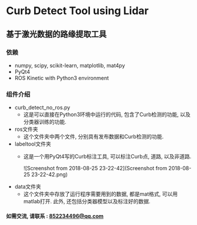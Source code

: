 # Curb Detect Tool using Lidar

## 基于激光数据的路缘提取工具

### 依赖
- numpy, scipy, scikit-learn, matplotlib, mat4py
- PyQt4
- ROS Kinetic with Python3 environment

### 组件介绍

- curb_detect_no_ros.py
  - 这是可以直接在Python3环境中运行的代码, 包含了Curb检测的功能, 以及分类器训练的功能.
- ros文件夹
  - 这个文件夹中两个文件, 分别具有发布数据和Curb检测的功能.
- labeltool文件夹
  - 这是一个用PyQt4写的Curb标注工具, 可以标注Curb点, 道路, 以及非道路.

    ![Screenshot from 2018-08-25 23-22-42](Screenshot from 2018-08-25 23-22-42.png)
- data文件夹
  - 这个文件夹中存放了运行程序需要用到的数据, 都是mat格式, 可以用matlab打开. 此外, 还包括分类器模型以及标注好的数据.
 
#### 如需交流, 请联系 : 852234496@qq.com
